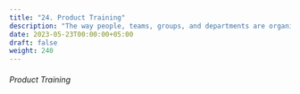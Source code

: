 ```yaml
---
title: "24. Product Training"
description: "The way people, teams, groups, and departments are organized and work together."
date: 2023-05-23T00:00:00+05:00
draft: false
weight: 240
---
```


###### Product Training




